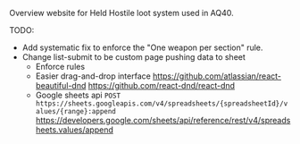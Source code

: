 Overview website for Held Hostile loot system used in AQ40.

TODO: 
- Add systematic fix to enforce the "One weapon per section" rule.
- Change list-submit to be custom page pushing data to sheet
  - Enforce rules
  - Easier drag-and-drop interface
    https://github.com/atlassian/react-beautiful-dnd
    https://github.com/react-dnd/react-dnd
  - Google sheets api
    `POST https://sheets.googleapis.com/v4/spreadsheets/{spreadsheetId}/values/{range}:append`
    https://developers.google.com/sheets/api/reference/rest/v4/spreadsheets.values/append